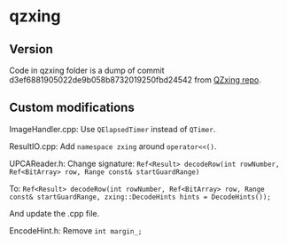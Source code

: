 # qzxing

## Version

Code in qzxing folder is a dump of commit d3ef6881905022de9b058b8732019250fbd24542 from [QZxing repo](https://github.com/ftylitak/qzxing).

## Custom modifications

ImageHandler.cpp:
Use `QElapsedTimer` instead of `QTimer`.

ResultIO.cpp:
Add `namespace zxing` around `operator<<()`.

UPCAReader.h:
Change signature:
`Ref<Result> decodeRow(int rowNumber, Ref<BitArray> row, Range const& startGuardRange)`

To:
`Ref<Result> decodeRow(int rowNumber, Ref<BitArray> row, Range const& startGuardRange, zxing::DecodeHints hints = DecodeHints());`

And update the .cpp file.

EncodeHint.h:
Remove `int margin_;`
